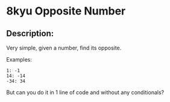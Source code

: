 # 8kyu Opposite Number
## Description:

Very simple, given a number, find its opposite.

Examples:
```
1: -1
14: -14
-34: 34
```
But can you do it in 1 line of code and without any conditionals?
